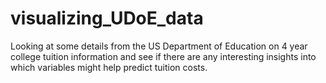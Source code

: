 # visualizing_UDoE_data
Looking at some details from the US Department of Education on 4 year college tuition information and see if there are any interesting insights into which variables might help predict tuition costs.
